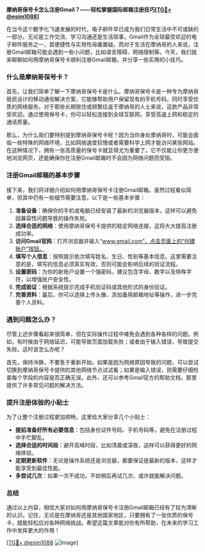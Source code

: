 **摩纳哥保号卡怎么注册Gmail？——轻松掌握国际邮箱注册技巧[[TG💪+ @esim1088](https://t.me/s/esim1088)]**

在当今这个数字化飞速发展的时代，电子邮件早已成为我们日常生活中不可或缺的一部分。无论是工作交流、学习沟通还是生活琐事，Gmail作为全球最受欢迎的电子邮件服务之一，其便捷性与实用性毋庸置疑。而对于生活在摩纳哥的人来说，注册Gmail邮箱可能会遇到一些小问题，比如语言障碍、网络限制等。今天，我们就来聊聊如何用摩纳哥保号卡顺利注册Gmail邮箱，并分享一些实用的小技巧。

### 什么是摩纳哥保号卡？

首先，让我们简单了解一下摩纳哥保号卡是什么。摩纳哥保号卡是一种专为摩纳哥居民设计的移动通信解决方案，它能够帮助用户保留现有的手机号码，同时享受优质的网络服务。对于那些长期居住或频繁往返于摩纳哥的人士来说，这款产品非常受欢迎。通过使用保号卡，你可以轻松连接到全球互联网，享受高速上网和稳定的通话质量。

那么，为什么我们要特别提到摩纳哥保号卡呢？因为当你身处摩纳哥时，可能会面临一些特殊的网络环境，比如网络速度较慢或者需要科学上网才能访问某些网站。在这种情况下，拥有一张高质量的保号卡就显得尤为重要了。它不仅能让你更方便地浏览网页，还能确保你在注册Gmail邮箱时不会因为网络问题而受阻。

### 注册Gmail邮箱的基本步骤

接下来，我们将详细介绍如何用摩纳哥保号卡注册Gmail邮箱。虽然过程看似简单，但其中仍有一些细节需要注意。以下是一些基本步骤：

1. **准备设备**：确保你的手机或电脑已经安装了最新的浏览器版本，这样可以避免因兼容性问题导致的操作失败。
2. **选择合适的网络**：使用摩纳哥保号卡提供的稳定网络连接，这将大大提高注册成功率。
3. **访问Gmail官网**：打开浏览器并输入“www.gmail.com”，点击页面上的“创建账户”按钮。
4. **填写个人信息**：按照提示依次填写姓名、生日、性别等基本信息。这里需要注意的是，填写的信息必须真实有效，否则可能会影响后续的验证流程。
5. **设置密码**：为你的新账户设置一个强密码，建议包含字母、数字以及特殊字符，以增强账户安全性。
6. **完成验证**：根据系统提示完成手机验证码或其他形式的身份验证。
7. **完善资料**：最后，你可以选择上传头像、添加备用邮箱地址等操作，进一步完善个人资料。

### 遇到问题怎么办？

尽管上述步骤看起来很简单，但在实际操作过程中难免会遇到各种各样的问题。例如，有时候由于网络延迟，可能导致页面加载失败；或者由于输入错误，导致提交失败。这时该怎么办呢？

首先，保持冷静，不要急于重新开始。如果是因为网络原因导致的问题，可以尝试切换到摩纳哥保号卡提供的其他网络节点试试看；如果是输入错误，则需要仔细检查每个字段的内容是否正确无误。此外，还可以参考Gmail官方的帮助文档，那里提供了许多常见问题的解决方法。

### 提升注册体验的小贴士

为了让整个注册过程更加顺畅，这里给大家分享几个小贴士：

- **提前准备好所有必要信息**：包括身份证件号码、手机号码等，避免在注册过程中手忙脚乱。
- **选择合适的时间段**：避开高峰时段，比如清晨或深夜，这样可以获得更好的网络体验。
- **定期更新软件**：无论是操作系统还是浏览器，都要保证是最新的版本，这样才能享受到最佳性能。
- **多尝试几次**：如果一次不成功，不妨稍后再试几次，或许就能解决问题。

### 总结

通过以上内容，相信大家对如何用摩纳哥保号卡注册Gmail邮箱已经有了较为清晰的认识。记住，无论是在摩纳哥还是其他国家地区，只要拥有了一张优质的保号卡，就能轻松应对各种网络挑战。希望这篇文章能对你有所帮助，在未来的学习工作中发挥更大的作用！

[[TG💪+ @esim1088](https://t.me/s/esim1088) ![Image](https://i.postimg.cc/4NQfJmqS/Snipaste-2025-05-13-00-14-12.png)]